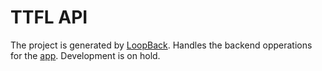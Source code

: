 # TTFL API

The project is generated by [LoopBack](http://loopback.io).
Handles the backend opperations for the [app](https://github.com/RmnRss/TTFL-Ionic4). Development is on hold.
